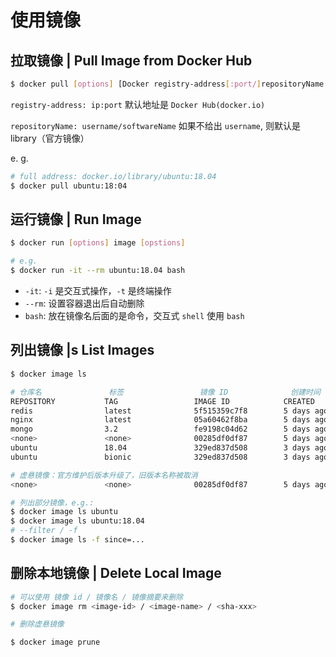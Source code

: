 # 使用镜像

## 拉取镜像 | Pull Image from Docker Hub

```sh
$ docker pull [options] [Docker registry-address[:port/]repositoryName[:tag]]
```

`registry-address: ip:port` 默认地址是 `Docker Hub(docker.io)`

`repositoryName: username/softwareName` 如果不给出 `username`, 则默认是 library（官方镜像）

e. g.

```sh
# full address: docker.io/library/ubuntu:18.04
$ docker pull ubuntu:18:04
```

## 运行镜像 | Run Image

```sh
$ docker run [options] image [opstions]

# e.g.
$ docker run -it --rm ubuntu:18.04 bash
```

- `-it`: `-i` 是交互式操作，`-t` 是终端操作
- `--rm`: 设置容器退出后自动删除
- `bash`: 放在镜像名后面的是命令，交互式 `shell` 使用 `bash`

## 列出镜像 |s List Images

```sh
$ docker image ls

# 仓库名               标签                 镜像 ID              创建时间             占用空间
REPOSITORY           TAG                 IMAGE ID            CREATED             SIZE
redis                latest              5f515359c7f8        5 days ago          183 MB
nginx                latest              05a60462f8ba        5 days ago          181 MB
mongo                3.2                 fe9198c04d62        5 days ago          342 MB
<none>               <none>              00285df0df87        5 days ago          342 MB
ubuntu               18.04               329ed837d508        3 days ago          63.3MB
ubuntu               bionic              329ed837d508        3 days ago          63.3MB

# 虚悬镜像：官方维护后版本升级了，旧版本名称被取消
<none>               <none>              00285df0df87        5 days ago          342 MB

# 列出部分镜像，e.g.:
$ docker image ls ubuntu
$ docker image ls ubuntu:18.04
# --filter / -f
$ docker image ls -f since=...
```

## 删除本地镜像 | Delete Local Image

```sh
# 可以使用 镜像 id / 镜像名 / 镜像摘要来删除
$ docker image rm <image-id> / <image-name> / <sha-xxx>

# 删除虚悬镜像

$ docker image prune
```
